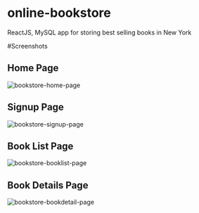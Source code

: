 # online-bookstore
ReactJS, MySQL app for storing best selling books in New York

#Screenshots

## Home Page

![bookstore-home-page](https://github.com/sewwandikarunarathna/online-bookstore/assets/43203201/ca595e79-f7cc-4ccb-9691-0f26cd64746c)

## Signup Page

![bookstore-signup-page](https://github.com/sewwandikarunarathna/online-bookstore/assets/43203201/0f6da860-6f72-4e93-8279-6e9d7e21baa4)

## Book List Page

![bookstore-booklist-page](https://github.com/sewwandikarunarathna/online-bookstore/assets/43203201/83d10a3b-1910-403f-b92d-16d5aa97a4f0)

## Book Details Page

![bookstore-bookdetail-page](https://github.com/sewwandikarunarathna/online-bookstore/assets/43203201/05e77c8e-2590-4192-8b32-b0b8457c2859)
